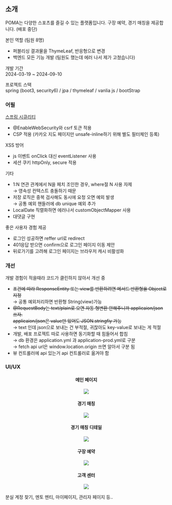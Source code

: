 
## 소개
POMA는 다양한 스포츠를 즐길 수 있는 플랫폼입니다. 구장 예약, 경기 매칭을 제공합니다. (배포 중단)  

본인 역할 (팀원 8명)
<ul>
  <li>
    퍼블리싱 결과물을 ThymeLeaf, 반응형으로 변경
  </li>
  <li>
    백엔드 모든 기능 개발 (팀원도 했는데 에러 나서 제가 고쳤습니다)
  </li>
</ul>
 
개발 기간  
2024-03-19 ~ 2024-09-10 

프로젝트 스택  
spring (boot3, security6) / jpa / thymeleaf / vanlia js / bootStrap  


### 어필
[스프링 시큐리티](https://github.com/kimtaehyun304/poma/blob/e3c4a97d4deb1eb61b1e4075d94dff6c39c7e2a5/src/main/java/goinmul/sportsmanage/config/SecurityConfig.java#L47)
<ul>
    <li>@EnableWebSecurity와 csrf 토큰 적용</li>
    <li>
        CSP 적용 (카카오 지도 페이지만 unsafe-inline하기 위해 별도 필터체인 등록)
    </li>
</ul>
XSS 방어
<ul>
    <li>js 이벤트 onClick 대신 eventListener 사용</li>
    <li>세션 쿠키 httpOnly, secure 적용</li>
</ul>
기타
<ul>
    <li>
      1:N 연관 관계에서 N을 페치 조인한 경우, where절 N 사용 자제<br>
      → 영속성 컨텍스트 충돌하기 때문
    </li>
    <li>
      저장 로직은 중복 검사해도 동시에 요청 오면 예외 발생<br>
       → 공통 예외 핸들러에 db unique 예외 추가
    </li>
    <li>
      LocalDate 직렬화하면 에러나서 customObjectMapper 사용
    </li>
  <li>대댓글 구현</li>
</ul>
좋은 사용자 경험 제공
<ul>
    <li>로그인 성공하면 reffer url로 redirect</li>
    <li>401응답 받으면 confirm으로 로그인 페이지 이동 제안</li>
    <li>뒤로가기를 고려해 로그인 페이지는 브라우저 캐시 비활성화</li>
</ul>

    


### 개선
개발 경험이 적을때라 코드가 클린하지 않아서 개선 중
<ul>
  <li>
    <s>조건에 따라 ResponseEntity 또는 view를 반환하려면 메서드 반환형을 Object로 지정</s><br>
    → 공통 예외처리하면 반환형 String(view)가능
  </li>
  <li>
    <s>@RequestBody는 text/plain로 오면 자동 형변환 안해주니까 applicaion/json 쓰자. </s><br>
    <s>applicaion/json은 value만 있어도 JSON.stringfiy 가능</s><br>
     → text 인데 json으로 보내는 건 부적절, 귀찮아도 key-value로 보내는 게 적절
  </li>  
    <li>
      개발, 배포 프로젝트 따로 사용하면 동기화할 때 힘들어서 합침<br>
      → db 환경은 application.yml 과 application-prod.yml로 구분 <br>
      → fetch api url은 window.location.origin 쓰면 알아서 구분 됨
    </li>
  <li>뷰 컨트롤러에 api 있는거 api 컨트롤러로 옮겨야 함</li>
</ul>

### UI/UX
<h4 align="center">메인 페이지</h4>
<p align="center">
<img src="https://github.com/user-attachments/assets/0888f4c6-6062-4016-9dda-0f2f571e83b2" />
</p>

<h4 align="center">경기 매칭</h4>
<p align="center">
<img src="https://github.com/user-attachments/assets/c8e7dd30-e881-4868-b07d-129649a2ee76" />
</p>

<h4 align="center">경기 매칭 디테일</h4>
<p align="center">
<img src="https://github.com/user-attachments/assets/043ce53f-9a90-4586-8822-2c6e6f0678ea" />
</p>

<h4 align="center">구장 예약</h4>
<p align="center">
<img src="https://github.com/user-attachments/assets/2c17759a-da31-4834-a7c0-3da393ad58f4" />
</p>

<h4 align="center">고객 센터</h4>
<p align="center">
<img src="https://github.com/user-attachments/assets/771149c7-c421-4b11-aa97-5d54cf8e1e9d" />
</p>

분실 계정 찾기, 멘토 멘티, 마이페이지, 관리자 페이지 등..

